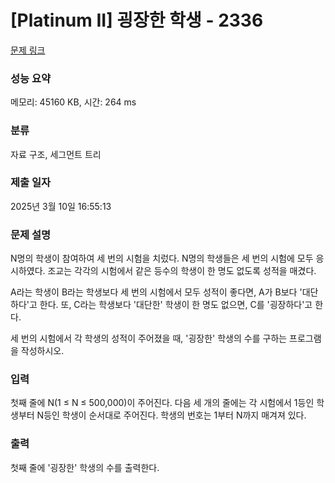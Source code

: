 # [Platinum II] 굉장한 학생 - 2336 

[문제 링크](https://www.acmicpc.net/problem/2336) 

### 성능 요약

메모리: 45160 KB, 시간: 264 ms

### 분류

자료 구조, 세그먼트 트리

### 제출 일자

2025년 3월 10일 16:55:13

### 문제 설명

<p>N명의 학생이 참여하여 세 번의 시험을 치렀다. N명의 학생들은 세 번의 시험에 모두 응시하였다. 조교는 각각의 시험에서 같은 등수의 학생이 한 명도 없도록 성적을 매겼다.</p>

<p>A라는 학생이 B라는 학생보다 세 번의 시험에서 모두 성적이 좋다면, A가 B보다 '대단하다'고 한다. 또, C라는 학생보다 '대단한' 학생이 한 명도 없으면, C를 '굉장하다'고 한다.</p>

<p>세 번의 시험에서 각 학생의 성적이 주어졌을 때, '굉장한' 학생의 수를 구하는 프로그램을 작성하시오.</p>

### 입력 

 <p>첫째 줄에 N(1 ≤ N ≤ 500,000)이 주어진다. 다음 세 개의 줄에는 각 시험에서 1등인 학생부터 N등인 학생이 순서대로 주어진다. 학생의 번호는 1부터 N까지 매겨져 있다.</p>

### 출력 

 <p>첫째 줄에 '굉장한' 학생의 수를 출력한다.</p>

